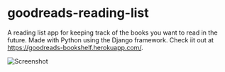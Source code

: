 # goodreads-reading-list
A reading list app for keeping track of the books you want to read in the future. Made with Python using the Django framework.
Check iit out at https://goodreads-bookshelf.herokuapp.com/.

![Screenshot](https://i.ibb.co/w4MvKhc/homepage-screenshot.png)
